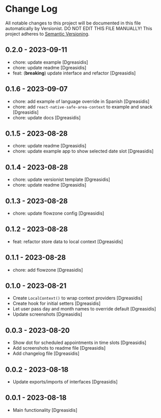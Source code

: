 # Change Log

All notable changes to this project will be documented in this file
automatically by Versionist. DO NOT EDIT THIS FILE MANUALLY!
This project adheres to [Semantic Versioning](http://semver.org/).

## 0.2.0 - 2023-09-11

* chore: update example [Dgreasidis]
* chore: update readme [Dgreasidis]
* feat: (**breaking**) update interface and refactor [Dgreasidis]

## 0.1.6 - 2023-09-07

* chore: add example of language override in Spanish [Dgreasidis]
* chore: add `react-native-safe-area-context` to example and snack [Dgreasidis]
* chore: update docs [Dgreasidis]

## 0.1.5 - 2023-08-28

* chore: update readme [Dgreasidis]
* chore: update example app to show selected date slot [Dgreasidis]

## 0.1.4 - 2023-08-28

* chore: update versionist template [Dgreasidis]
* chore: update readme [Dgreasidis]

## 0.1.3 - 2023-08-28

* chore: update flowzone config [Dgreasidis]

## 0.1.2 - 2023-08-28

* feat: refactor store data to local context [Dgreasidis]

## 0.1.1 - 2023-08-28

* chore: add flowzone [Dgreasidis]

## 0.1.0 - 2023-08-21

* Create `LocalContext()` to wrap context providers [Dgreasidis]
* Create hook for initial setters [Dgreasidis]
* Let user pass day and month names to override default [Dgreasidis]
* Update screenshots [Dgreasidis]

## 0.0.3 - 2023-08-20

* Show dot for scheduled appointments in time slots [Dgreasidis]
* Add screenshots to readme file [Dgreasidis]
* Add changelog file [Dgreasidis]

## 0.0.2 - 2023-08-18

* Update exports/imports of interfaces [Dgreasidis]

## 0.0.1 - 2023-08-18

* Main functionality [Dgreasidis]
